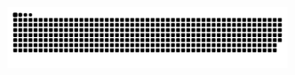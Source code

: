 <picture>
  <source media="(prefers-color-scheme: dark)" srcset="https://raw.githubusercontent.com/hny3494317690/hny3494317690/output/github-contribution-grid-snake-dark.svg">
  <source media="(prefers-color-scheme: light)" srcset="https://raw.githubusercontent.com/hny3494317690/hny3494317690/output/github-contribution-grid-snake.svg">
  <img alt="github contribution grid snake animation" src="https://raw.githubusercontent.com/hny3494317690/hny3494317690/output/github-contribution-grid-snake.svg">
</picture>
